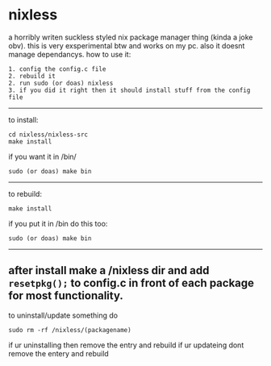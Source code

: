 # nixless
a horribly writen suckless styled nix package manager thing (kinda a joke obv). this is very exsperimental btw and works on my pc. also it doesnt manage dependancys. how to use it:
```
1. config the config.c file
2. rebuild it
2. run sudo (or doas) nixless
3. if you did it right then it should install stuff from the config file
```
---
to install:
```
cd nixless/nixless-src
make install
```
if you want it in /bin/ 
```
sudo (or doas) make bin
```
---
to rebuild:
```
make install
```
if you put it in /bin do this too:
```
sudo (or doas) make bin
```
---
after install make a /nixless dir and add ```resetpkg();``` to config.c in front of each package for most functionality.
---
to uninstall/update something do 
```
sudo rm -rf /nixless/(packagename)
```
if ur uninstalling then remove the entry and rebuild
if ur updateing dont remove the entery and rebuild
